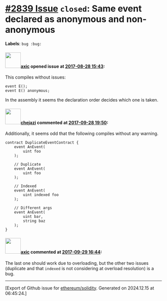 # [\#2839 Issue](https://github.com/ethereum/solidity/issues/2839) `closed`: Same event declared as anonymous and non-anonymous
**Labels**: `bug :bug:`


#### <img src="https://avatars.githubusercontent.com/u/20340?v=4" width="50">[axic](https://github.com/axic) opened issue at [2017-08-28 15:43](https://github.com/ethereum/solidity/issues/2839):

This compiles without issues:
```
event E();
event E() anonymous;
```

In the assembly it seems the declaration order decides which one is taken.

#### <img src="https://avatars.githubusercontent.com/u/2603535?u=813a7cf6e52cfa576d765cc8936c1aa0c3077339&v=4" width="50">[chejazi](https://github.com/chejazi) commented at [2017-09-28 19:50](https://github.com/ethereum/solidity/issues/2839#issuecomment-332945248):

Additionally, it seems odd that the following compiles without any warning.
```
contract DuplicateEventContract {
    event AnEvent(
        uint foo
    );
    
    // Duplicate
    event AnEvent(
        uint foo
    );
    
    // Indexed
    event AnEvent(
        uint indexed foo
    );

    // Different args
    event AnEvent(
        uint bar,
        string baz
    );
}
```

#### <img src="https://avatars.githubusercontent.com/u/20340?v=4" width="50">[axic](https://github.com/axic) commented at [2017-09-29 16:44](https://github.com/ethereum/solidity/issues/2839#issuecomment-333177687):

The last one should work due to overloading, but the other two issues (duplicate and that `indexed` is not considering at overload resolution) is a bug.


-------------------------------------------------------------------------------



[Export of Github issue for [ethereum/solidity](https://github.com/ethereum/solidity). Generated on 2024.12.15 at 06:45:24.]
